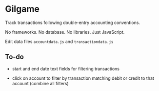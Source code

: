 # Gilgame

Track transactions following double-entry accounting conventions.

No frameworks. No database. No libraries. Just JavaScript.

Edit data files `accountdata.js` and `transactiondata.js`

## To-do

* start and end date text fields for filtering transactions

* click on account to filter by transaction matching debit or credit to that account (combine all filters) 